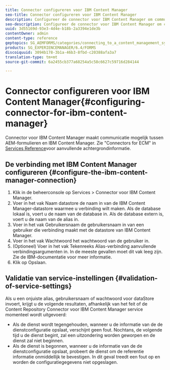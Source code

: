 ```yaml
---
title: Connector configureren voor IBM Content Manager
seo-title: Connector configureren voor IBM Content Manager
description: Configureer de connector voor IBM Content Manager om communicatie tussen AEM-formulieren en IBM Content Manager mogelijk te maken.
seo-description: Configureer de connector voor IBM Content Manager om communicatie tussen AEM-formulieren en IBM Content Manager mogelijk te maken.
uuid: 3d55169d-93e3-4d4e-b18b-2a3394e1de3b
contentOwner: admin
content-type: reference
geptopics: SG_AEMFORMS/categories/connecting_to_a_content_management_system
products: SG_EXPERIENCEMANAGER/6.4/FORMS
discoiquuid: 3094b178-3b1a-46b3-8fbd-c20388afa3a7
translation-type: tm+mt
source-git-commit: 6a2455cb377a68254a5c58c6627c59716d284144

---
```



# Connector configureren voor IBM Content Manager{#configuring-connector-for-ibm-content-manager}

Connector voor IBM Content Manager maakt communicatie mogelijk tussen AEM-formulieren en IBM Content Manager. Zie &quot;Connectors for ECM&quot; in [Services Reference](https://www.adobe.com/go/learn_aemforms_services_63)voor aanvullende achtergrondinformatie.

## De verbinding met IBM Content Manager configureren {#configure-the-ibm-content-manager-connection}

1. Klik in de beheerconsole op Services > Connector voor IBM Content Manager.
1. Voer in het vak Naam datastore de naam in van de IBM Content Manager-datastore waarmee u verbinding wilt maken. Als de database lokaal is, voert u de naam van de database in. Als de database extern is, voert u de naam van de alias in.
1. Voer in het vak Gebruikersnaam de gebruikersnaam in van een gebruiker die verbinding maakt met de datastore van IBM Content Manager.
1. Voer in het vak Wachtwoord het wachtwoord van de gebruiker in.
1. (Optioneel) Voer in het vak Tekenreeks Alias-verbinding aanvullende verbindingsargumenten in. In de meeste gevallen moet dit vak leeg zijn. Zie de IBM-documentatie voor meer informatie.
1. Klik op Opslaan.

## Validatie van service-instellingen {#validation-of-service-settings}

Als u een onjuiste alias, gebruikersnaam of wachtwoord voor dataStore invoert, krijgt u de volgende resultaten, afhankelijk van het feit of de Content Repository Connector voor IBM Content Manager service momenteel wordt uitgevoerd:

* Als de dienst wordt tegengehouden, wanneer u de informatie van de de dienstconfiguratie opslaat, verschijnt geen fout. Nochtans, de volgende tijd u de dienst begint, zal een uitzondering worden geworpen en de dienst zal niet beginnen.
* Als de dienst is begonnen, wanneer u de informatie van de de dienstconfiguratie opslaat, probeert de dienst om de referentie informatie onmiddellijk te bevestigen. In dit geval treedt een fout op en worden de configuratiegegevens niet opgeslagen.

